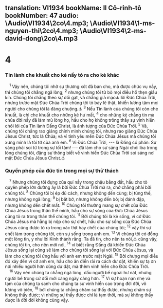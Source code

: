 translation: VI1934
bookName: II Cô-rinh-tô 
bookNumber: 47
audio: \Audio\VI1934\2co\4.mp3; \Audio\VI1934\1-ms-nguyen-thi\2co\4.mp3; \Audio\VI1934\2-ms-david-dong\2co\4.mp3
-------

<div class="title"><h1>4</h1><h3>Tin lành che khuất cho kẻ nầy tỏ ra cho kẻ khác</h3></div>
<span class="verse 2co_4_1"> <sup>1</sup> Vậy nên, chúng tôi nhờ sự thương xót đã ban cho, mà được chức vụ nầy, thì chúng tôi chẳng ngã lòng; </span>
<span class="verse 2co_4_2"><sup>2</sup> nhưng chúng tôi từ bỏ mọi điều hổ thẹn giấu kín. Chúng tôi chẳng theo sự dối gạt, và chẳng giả mạo<a data-toggle="tooltip" data-placement="bottom" title="Ctd: xuyên tạc">⚓</a> lời Đức Chúa Trời, nhưng trước mặt Đức Chúa Trời chúng tôi tỏ bày lẽ thật, khiến lương tâm mọi người cho chúng tôi là đáng chuộng.<a data-toggle="tooltip" data-placement="bottom" title="Ctd: chúng tôi để cho mọi người nhận định về chúng tôi">⚓</a></span>
<span class="verse 2co_4_3"><sup>3</sup> Nếu Tin lành của chúng tôi còn che khuất, là chỉ che khuất cho những kẻ hư mất, </span>
<span class="verse 2co_4_4"><sup>4</sup> cho những kẻ chẳng tin mà chúa đời nầy đã làm mù lòng họ, hầu cho họ không trông thấy sự vinh hiển chói lói của Tin lành Đấng Christ, là ảnh tượng của Đức Chúa Trời. </span>
<span class="verse 2co_4_5"><sup>5</sup> Vả, chúng tôi chẳng rao giảng chính mình chúng tôi, nhưng rao giảng Đức Chúa Jêsus Christ, tức là Chúa; và vì tình yêu mến Đức Chúa Jêsus mà chúng tôi xưng mình là tôi tớ của anh em. </span>
<span class="verse 2co_4_6"><sup>6</sup> Vì Đức Chúa Trời, --- là Đấng có phán: Sự sáng phải soi từ trong sự tối tăm! --- đã làm cho sự sáng Ngài chói lòa trong lòng chúng tôi, đặng sự thông biết về vinh hiển Đức Chúa Trời soi sáng nơi mặt Đức Chúa Jêsus Christ.<a data-toggle="tooltip" data-placement="bottom" title="Sa 1:3">⚓</a><br/></span>
<div class="title"><h3>Quyền phép của đức tin trong mọi sự thử thách</h3></div>
<span class="verse 2co_4_7"> <sup>7</sup> Nhưng chúng tôi đựng của quí nầy trong chậu bằng đất, hầu cho tỏ quyền phép lớn dường ấy là bởi Đức Chúa Trời mà ra, chớ chẳng phải bởi chúng tôi. </span>
<span class="verse 2co_4_8"><sup>8</sup> Chúng tôi bị ép đủ cách, nhưng không đến cùng; bị túng thế, nhưng không ngã lòng; </span>
<span class="verse 2co_4_9"><sup>9</sup> bị bắt bớ, nhưng không đến bỏ; bị đánh đập, nhưng không đến chết mất. </span>
<span class="verse 2co_4_10"><sup>10</sup> Chúng tôi thường mang sự chết của Đức Chúa Jêsus trong thân thể mình, hầu cho sự sống của Đức Chúa Jêsus cũng tỏ ra trong thân thể chúng tôi. </span>
<span class="verse 2co_4_11"><sup>11</sup> Bởi chúng tôi là kẻ sống, vì cớ Đức Chúa Jêsus mà hằng bị nộp cho sự chết, hầu cho sự sống của Đức Chúa Jêsus cũng được tỏ ra trong xác thịt hay chết của chúng tôi; </span>
<span class="verse 2co_4_12"><sup>12</sup> vậy thì sự chết làm trong chúng tôi, còn sự sống trong anh em. </span>
<span class="verse 2co_4_13"><sup>13</sup> Vì chúng tôi có đồng một lòng tin, y như lời Kinh thánh rằng: Ta đã tin, cho nên ta nói,<a data-toggle="tooltip" data-placement="bottom" title="Thi 116:10">⚓</a> cũng vậy, chúng tôi tin, cho nên mới nói, </span>
<span class="verse 2co_4_14"><sup>14</sup> vì biết rằng Đấng đã khiến Đức Chúa Jêsus sống lại cũng sẽ làm cho chúng tôi sống lại với Đức Chúa Jêsus, và làm cho chúng tôi ứng hầu với anh em trước mặt Ngài. </span>
<span class="verse 2co_4_15"><sup>15</sup> Bởi chưng mọi điều đó xảy đến vì cớ anh em, hầu cho ân điển rải ra cách dư dật, khiến sự tạ ơn nơi nhiều người hơn cũng dư dật, mà thêm vinh hiển cho Đức Chúa Trời. <br/></span>
<span class="verse 2co_4_16"> <sup>16</sup> Vậy nên chúng ta chẳng ngã lòng, dầu người bề ngoài hư nát, nhưng người bề trong cứ đổi mới càng ngày càng hơn. </span>
<span class="verse 2co_4_17"><sup>17</sup> Vì sự hoạn nạn nhẹ và tạm của chúng ta sanh cho chúng ta sự vinh hiển cao trọng đời đời, vô lượng vô biên, </span>
<span class="verse 2co_4_18"><sup>18</sup> bởi chúng ta chẳng chăm sự thấy được, nhưng chăm sự không thấy được; vì những sự thấy được chỉ là tạm thời, mà sự không thấy được là đời đời không cùng vậy. <br/></span>
